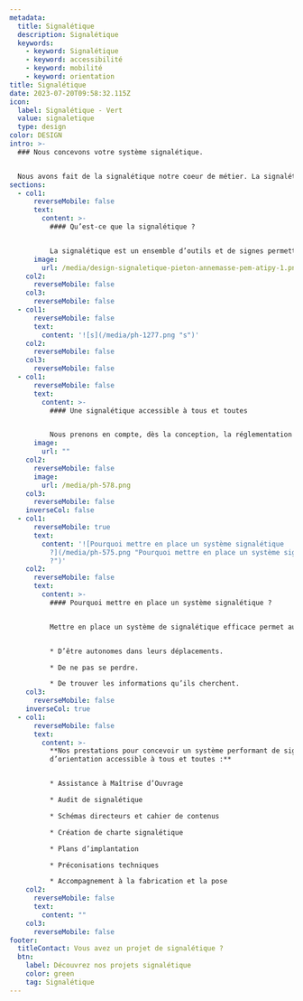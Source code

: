 ```yaml
---
metadata:
  title: Signalétique
  description: Signalétique
  keywords:
    - keyword: Signalétique
    - keyword: accessibilité
    - keyword: mobilité
    - keyword: orientation
title: Signalétique
date: 2023-07-20T09:58:32.115Z
icon:
  label: Signalétique - Vert
  value: signaletique
  type: design
color: DESIGN
intro: >-
  ### Nous concevons votre système signalétique.


  Nous avons fait de la signalétique notre coeur de métier. La signalétique fait partie de l’identité d’un lieu et permet à tous de se repérer et de s’orienter facilement.
sections:
  - col1:
      reverseMobile: false
      text:
        content: >-
          #### Qu’est-ce que la signalétique ?


          La signalétique est un ensemble d’outils et de signes permettant à un utilisateur de pouvoir s’orienter en autonomie. Elle favorise le confort d’usage d’un lieu. La signalétique oriente, accueille et informe. La mise en place d’un système signalétique efficace nécessite des compétences particulières. Il existe plusieurs typologies de supports signalétique. Chaque typologie a une fonction particulière : signalétique d’identification, directionnelle, d’interprétation, d’information, de sécurité. La signalétique, visible de tous, est également un outil de communication qu’il ne faut pas oublier. Elle appuie une identité visuelle, crée une unité graphique au sein d’un ou plusieurs espaces.
      image:
        url: /media/design-signaletique-pieton-annemasse-pem-atipy-1.png
    col2:
      reverseMobile: false
    col3:
      reverseMobile: false
  - col1:
      reverseMobile: false
      text:
        content: '![s](/media/ph-1277.png "s")'
    col2:
      reverseMobile: false
    col3:
      reverseMobile: false
  - col1:
      reverseMobile: false
      text:
        content: >-
          #### Une signalétique accessible à tous et toutes


          Nous prenons en compte, dès la conception, la réglementation de la loi du 11 février 2005 et les principes de la conception universelle afin de réaliser un système signalétique confortable et facile à utiliser pour tous ! Nous concevons des supports signalétiques en prenant en compte les besoins de tous types de visiteurs : familles et enfants, personnes de langues étrangères, personnes âgées, personnes en situation de handicap, publics à besoins spécifiques.. Au-delà des questions de lisibilité des informations (taille des caractères, contrastes, etc.), la signalétique peut également intégrer des dispositifs digitaux ou multi-sensoriels, comme un plan tactile ou des balises sonores.
      image:
        url: ""
    col2:
      reverseMobile: false
      image:
        url: /media/ph-578.png
    col3:
      reverseMobile: false
    inverseCol: false
  - col1:
      reverseMobile: true
      text:
        content: '![Pourquoi mettre en place un système signalétique
          ?](/media/ph-575.png "Pourquoi mettre en place un système signalétique
          ?")'
    col2:
      reverseMobile: false
      text:
        content: >-
          #### Pourquoi mettre en place un système signalétique ?


          Mettre en place un système de signalétique efficace permet aux usagers :


          * D’être autonomes dans leurs déplacements.

          * De ne pas se perdre.

          * De trouver les informations qu’ils cherchent.
    col3:
      reverseMobile: false
    inverseCol: true
  - col1:
      reverseMobile: false
      text:
        content: >-
          **Nos prestations pour concevoir un système performant de signalétique
          d’orientation accessible à tous et toutes :**


          * Assistance à Maîtrise d’Ouvrage

          * Audit de signalétique

          * Schémas directeurs et cahier de contenus

          * Création de charte signalétique

          * Plans d’implantation

          * Préconisations techniques

          * Accompagnement à la fabrication et la pose
    col2:
      reverseMobile: false
      text:
        content: ""
    col3:
      reverseMobile: false
footer:
  titleContact: Vous avez un projet de signalétique ?
  btn:
    label: Découvrez nos projets signalétique
    color: green
    tag: Signalétique
---
```

